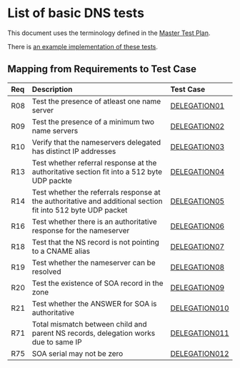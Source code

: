 # List of basic DNS tests

This document uses the terminology defined in the [Master Test Plan](../Master%20Test%20Plan.md).

There is [an example implementation of these tests](https://github.com/dotse/new-dnscheck/blob/master/Giraffa/lib/Giraffa/Test/Basic.pm).

## Mapping from Requirements to Test Case

|Req| Description                                                          | Test Case |
|:--|:---------------------------------------------------------------------|:----------|
|R08|Test the presence of atleast one name server |[DELEGATION01](./delegation01.md)|
|R09|Test the presence of a minimum two name servers |[DELEGATION02](./delegation02.md)|
|R10|Verify that the nameservers delegated has distinct IP addresses |[DELEGATION03](./delegation03.md)|
|R13|Test whether referral response at the authoritative section fit into a 512 byte UDP packte |[DELEGATION04](./delegation04.md)|
|R14|Test whether the referrals response at the authoritative and additional section fit into 512 byte UDP packet |[DELEGATION05](./delegation05.md)|
|R16|Test whether there is an authoritative response for the nameserver |[DELEGATION06](./delegation06.md)|
|R18|Test that the NS record is not pointing to a CNAME alias |[DELEGATION07](./delegation07.md)|
|R19|Test whether the nameserver can be resolved |[DELEGATION08](./delegation08.md)|
|R20|Test the existence of SOA record in the zone |[DELEGATION09](./delegation09.md)|
|R21|Test whether the ANSWER for SOA is authoritative |[DELEGATION010](./delegation10.md)|
|R71|Total mismatch between child and parent NS records, delegation works due to same IP|[DELEGATION011](./delegation11.md)|
|R75|SOA serial may not be zero|[DELEGATION012](./delegation12.md)|

